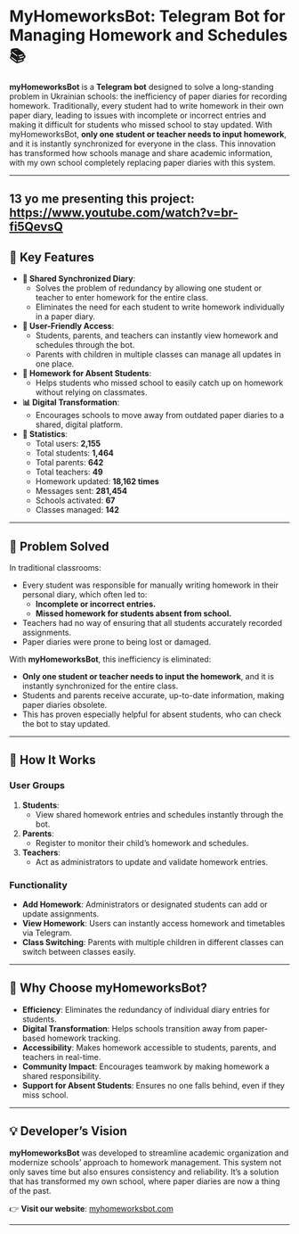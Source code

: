 # MyHomeworksBot: Telegram Bot for Managing Homework and Schedules 📚

**myHomeworksBot** is a **Telegram bot** designed to solve a long-standing problem in Ukrainian schools: the inefficiency of paper diaries for recording homework. Traditionally, every student had to write homework in their own paper diary, leading to issues with incomplete or incorrect entries and making it difficult for students who missed school to stay updated. With myHomeworksBot, **only one student or teacher needs to input homework**, and it is instantly synchronized for everyone in the class. This innovation has transformed how schools manage and share academic information, with my own school completely replacing paper diaries with this system.

---
13 yo me presenting this project: https://www.youtube.com/watch?v=br-fi5QevsQ
---

## 🎯 Key Features

- **📅 Shared Synchronized Diary**:
  - Solves the problem of redundancy by allowing one student or teacher to enter homework for the entire class.
  - Eliminates the need for each student to write homework individually in a paper diary.
- **👥 User-Friendly Access**:
  - Students, parents, and teachers can instantly view homework and schedules through the bot.
  - Parents with children in multiple classes can manage all updates in one place.
- **📖 Homework for Absent Students**:
  - Helps students who missed school to easily catch up on homework without relying on classmates.
- **📊 Digital Transformation**:
  - Encourages schools to move away from outdated paper diaries to a shared, digital platform.
- **📌 Statistics**:
  - Total users: **2,155**
  - Total students: **1,464**
  - Total parents: **642**
  - Total teachers: **49**
  - Homework updated: **18,162 times**
  - Messages sent: **281,454**
  - Schools activated: **67**
  - Classes managed: **142**

---

## 🚀 Problem Solved

In traditional classrooms:
- Every student was responsible for manually writing homework in their personal diary, which often led to:
  - **Incomplete or incorrect entries.**
  - **Missed homework for students absent from school.**
- Teachers had no way of ensuring that all students accurately recorded assignments.
- Paper diaries were prone to being lost or damaged.

With **myHomeworksBot**, this inefficiency is eliminated:
- **Only one student or teacher needs to input the homework**, and it is instantly synchronized for the entire class.
- Students and parents receive accurate, up-to-date information, making paper diaries obsolete.
- This has proven especially helpful for absent students, who can check the bot to stay updated.

---

## 📖 How It Works

### User Groups
1. **Students**:
   - View shared homework entries and schedules instantly through the bot.
2. **Parents**:
   - Register to monitor their child’s homework and schedules.
3. **Teachers**:
   - Act as administrators to update and validate homework entries.

### Functionality
- **Add Homework**: Administrators or designated students can add or update assignments.
- **View Homework**: Users can instantly access homework and timetables via Telegram.
- **Class Switching**: Parents with multiple children in different classes can switch between classes easily.

---

## 🌟 Why Choose myHomeworksBot?

- **Efficiency**: Eliminates the redundancy of individual diary entries for students.
- **Digital Transformation**: Helps schools transition away from paper-based homework tracking.
- **Accessibility**: Makes homework accessible to students, parents, and teachers in real-time.
- **Community Impact**: Encourages teamwork by making homework a shared responsibility.
- **Support for Absent Students**: Ensures no one falls behind, even if they miss school.

---

## 💡 Developer’s Vision

**myHomeworksBot** was developed to streamline academic organization and modernize schools’ approach to homework management. This system not only saves time but also ensures consistency and reliability. It’s a solution that has transformed my own school, where paper diaries are now a thing of the past.

👉 **Visit our website**: [myhomeworksbot.com](http://myhomeworksbot.com/)

---
